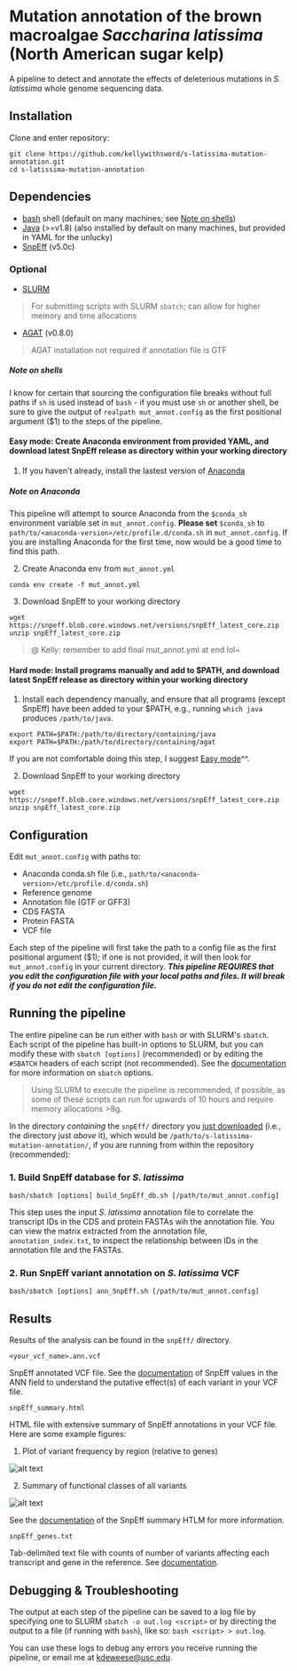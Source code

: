 # Mutation annotation of the brown macroalgae *Saccharina latissima* (North American sugar kelp)
A pipeline to detect and annotate the effects of deleterious mutations in *S. latissima* whole genome sequencing data.

## Installation
Clone and enter repository:
```
git clone https://github.com/kellywithsword/s-latissima-mutation-annotation.git
cd s-latissima-mutation-annotation
```

## Dependencies
* [bash](https://www.gnu.org/software/bash) shell (default on many machines; see [Note on shells](#note-on-shells))
* [Java](https://openjdk.java.net) (>=v1.8) (also installed by default on many machines, but provided in YAML for the unlucky)
* [SnpEff](https://pcingola.github.io/SnpEff) (v5.0c)
### Optional 
* [SLURM](https://slurm.schedmd.com/download.html)
> For submitting scripts with SLURM `sbatch`; can allow for higher memory and time allocations
* [AGAT](https://github.com/NBISweden/AGAT) (v0.8.0)
> AGAT installation not required if annotation file is GTF

##### Note on shells
I know for certain that sourcing the configuration file breaks without full paths if `sh` is used instead of `bash` - if you must use `sh` or another shell, be sure to give the output of `realpath mut_annot.config` as the first positional argument ($1) to the steps of the pipeline.

#### Easy mode: Create Anaconda environment from provided YAML, and download latest SnpEff release as directory within your working directory
1. If you haven't already, install the lastest version of [Anaconda](https://www.anaconda.com/)
##### Note on Anaconda
This pipeline will attempt to source Anaconda from the `$conda_sh` environment variable set in `mut_annot.config`. **Please set** `$conda_sh` to `path/to/<anaconda-version>/etc/profile.d/conda.sh` in `mut_annot.config`. If you are installing Anaconda for the first time, now would be a good time to find this path.

2. Create Anaconda env from `mut_annot.yml`
```
conda env create -f mut_annot.yml
```
3. Download SnpEff to your working directory
```
wget https://snpeff.blob.core.windows.net/versions/snpEff_latest_core.zip
unzip snpEff_latest_core.zip
```

> @ Kelly: remember to add final mut\_annot.yml at end lol~

#### Hard mode: Install programs manually and add to $PATH, and download latest SnpEff release as directory within your working directory
1. Install each dependency manually, and ensure that all programs (except SnpEff) have been added to your $PATH, e.g., running `which java` produces `/path/to/java`. 
```
export PATH=$PATH:/path/to/directory/containing/java
export PATH=$PATH:/path/to/directory/containing/agat
```
If you are not comfortable doing this step, I suggest [Easy mode](#easy-mode-create-anaconda-environment-from-provided-yaml-and-download-latest-snpeff-release-as-directory-within-your-working-directory)^^.

2. Download SnpEff to your working directory
```
wget https://snpeff.blob.core.windows.net/versions/snpEff_latest_core.zip
unzip snpEff_latest_core.zip
```

## Configuration
Edit `mut_annot.config` with paths to:
* Anaconda conda.sh file (i.e., `path/to/<anaconda-version>/etc/profile.d/conda.sh`)
* Reference genome
* Annotation file (GTF or GFF3)
* CDS FASTA
* Protein FASTA
* VCF file

Each step of the pipeline will first take the path to a config file as the first positional argument ($1); if one is not provided, it will then look for `mut_annot.config` in your current directory. ***This pipeline REQUIRES that you edit the configuration file with your local paths and files. It will break if you do not edit the configuration file.***

## Running the pipeline
The entire pipeline can be run either with `bash` or with SLURM's `sbatch`. Each script of the pipeline has built-in options to SLURM, but you can modify these with `sbatch [options]` (recommended) or by editing the `#SBATCH` headers of each script (not recommended). See the [documentation](https://slurm.schedmd.com/sbatch.html) for more information on `sbatch` options. 
> Using SLURM to execute the pipeline is recommended, if possible, as some of these scripts can run for upwards of 10 hours and require memory allocations >8g.

In the directory *containing* the `snpEff/` directory you [just downloaded](#easy-mode-create-anaconda-environment-from-provided-yaml-and-download-latest-snpeff-release-as-directory-within-your-working-directory) (i.e., the directory just *above* it), which would be `/path/to/s-latissima-mutation-annotation/`, if you are running from within the repository (recommended):
### 1. Build SnpEff database for *S. latissima*
```
bash/sbatch [options] build_SnpEff_db.sh [/path/to/mut_annot.config]
```
This step uses the input *S. latissima* annotation file to correlate the transcript IDs in the CDS and protein FASTAs wih the annotation file. You can view the matrix extracted from the annotation file, `annotation_index.txt`, to inspect the relationship between IDs in the annotation file and the FASTAs.

### 2. Run SnpEff variant annotation on *S. latissima* VCF
```
bash/sbatch [options] ann_SnpEff.sh [/path/to/mut_annot.config]
```

## Results
Results of the analysis can be found in the `snpEff/` directory.
```
<your_vcf_name>.ann.vcf
```
SnpEff annotated VCF file. See the [documentation](https://pcingola.github.io/SnpEff/se_inputoutput/#ann-field-vcf-output-files) of SnpEff values in the ANN field to understand the putative effect(s) of each variant in your VCF file.
```
snpEff_summary.html
```
HTML file with extensive summary of SnpEff annotations in your VCF file. Here are some example figures:

1. Plot of variant frequency by region (relative to genes)

![alt text](https://github.com/kellywithsword/s-latissima-mutation-annotation/blob/main/images/variant_type_freqs.png)

2. Summary of functional classes of all variants

![alt text](https://github.com/kellywithsword/s-latissima-mutation-annotation/blob/main/images/functional_class.png)

See the [documentation](https://pcingola.github.io/SnpEff/se_outputsummary/#html-summary-snpeff_summaryhtml) of the SnpEff summary HTLM for more information.
```
snpEff_genes.txt
```
Tab-delimited text file with counts of number of variants affecting each transcript and gene in the reference. See [documentation](https://pcingola.github.io/SnpEff/se_outputsummary/#gene-counts-summary-snpeff_genestxt).

## Debugging & Troubleshooting
The output at each step of the pipeline can be saved to a log file by specifying one to SLURM `sbatch -o out.log <script>` or by directing the output to a file (if running with `bash`), like so: `bash <script> > out.log`.

You can use these logs to debug any errors you receive running the pipeline, or email me at kdeweese@usc.edu.

